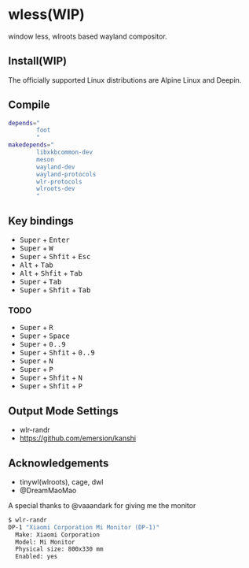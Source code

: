 # wless(WIP)

window less, wlroots based wayland compositor.

## Install(WIP)

The officially supported Linux distributions are Alpine Linux and Deepin.

## Compile

```bash
depends="
        foot
        "
makedepends="
        libxkbcommon-dev
        meson
        wayland-dev
        wayland-protocols
        wlr-protocols
        wlroots-dev
        "
```

## Key bindings

- <kbd>Super</kbd> + <kbd>Enter</kbd>
- <kbd>Super</kbd> + <kbd>W</kbd>
- <kbd>Super</kbd> + <kbd>Shfit</kbd> + <kbd>Esc</kbd>
- <kbd>Alt</kbd> + <kbd>Tab</kbd>
- <kbd>Alt</kbd> + <kbd>Shfit</kbd> + <kbd>Tab</kbd>
- <kbd>Super</kbd> + <kbd>Tab</kbd>
- <kbd>Super</kbd> + <kbd>Shfit</kbd> + <kbd>Tab</kbd>

### TODO

- <kbd>Super</kbd> + <kbd>R</kbd>
- <kbd>Super</kbd> + <kbd>Space</kbd>
- <kbd>Super</kbd> + <kbd>0..9</kbd>
- <kbd>Super</kbd> + <kbd>Shfit</kbd> + <kbd>0..9</kbd>
- <kbd>Super</kbd> + <kbd>N</kbd>
- <kbd>Super</kbd> + <kbd>P</kbd>
- <kbd>Super</kbd> + <kbd>Shfit</kbd> + <kbd>N</kbd>
- <kbd>Super</kbd> + <kbd>Shfit</kbd> + <kbd>P</kbd>

## Output Mode Settings

- wlr-randr
- <https://github.com/emersion/kanshi>

## Acknowledgements

- tinywl(wlroots), cage, dwl
- @DreamMaoMao

A special thanks to @vaaandark for giving me the monitor

```bash
$ wlr-randr
DP-1 "Xiaomi Corporation Mi Monitor (DP-1)"
  Make: Xiaomi Corporation
  Model: Mi Monitor
  Physical size: 800x330 mm
  Enabled: yes
```

